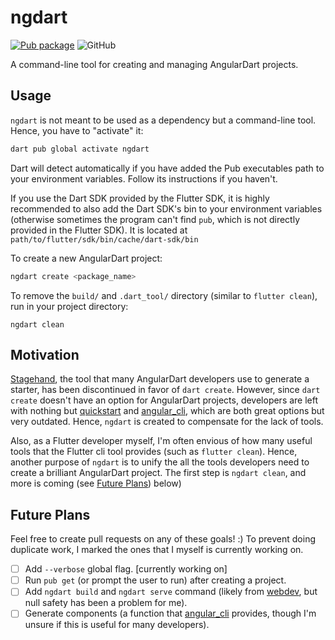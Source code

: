 # ngdart

[![Pub package](https://img.shields.io/pub/v/ngdart.svg)](https://pub.dev/packages/ngdart)
![GitHub](https://img.shields.io/github/license/gzgavinzhao/ngdart)

A command-line tool for creating and managing AngularDart projects.

## Usage

`ngdart` is not meant to be used as a dependency but a command-line tool. Hence, you have to "activate" it:

```bash
dart pub global activate ngdart
```

Dart will detect automatically if you have added the Pub executables path to your environment variables. Follow its instructions if you haven't.

If you use the Dart SDK provided by the Flutter SDK, it is highly recommended to also add the Dart SDK's bin to your environment variables (otherwise sometimes the program can't find `pub`, which is not directly provided in the Flutter SDK). It is located at `path/to/flutter/sdk/bin/cache/dart-sdk/bin`

To create a new AngularDart project:

```bash
ngdart create <package_name>
```

To remove the `build/` and `.dart_tool/` directory (similar to `flutter clean`), run in your project directory:
```
ngdart clean
```

## Motivation

[Stagehand](https://pub.dev/packages/stagehand), the tool that many AngularDart developers use to generate a starter, has been discontinued in favor of `dart create`. However, since `dart create` doesn't have an option for AngularDart projects, developers are left with nothing but [quickstart](https://github.com/googlearchive/quickstart/tree/master) and [angular_cli](https://pub.dev/packages/angular_cli), which are both great options but very outdated. Hence, `ngdart` is created to compensate for the lack of tools.

Also, as a Flutter developer myself, I'm often envious of how many useful tools that the Flutter cli tool provides (such as `flutter clean`). Hence, another purpose of `ngdart` is to unify the all the tools developers need to create a brilliant AngularDart project. The first step is `ngdart clean`, and more is coming (see [Future Plans](#future-plans)) below)

## Future Plans

Feel free to create pull requests on any of these goals! :) To prevent doing duplicate work, I marked the ones that I myself is currently working on.

* [ ] Add `--verbose` global flag. [currently working on]
* [ ] Run `pub get` (or prompt the user to run) after creating a project.
* [ ] Add `ngdart build` and `ngdart serve` command (likely from [webdev](https://pub.dev/packages/webdev), but null safety has been a problem for me).
* [ ] Generate components (a function that [angular_cli](https://pub.dev/packages/angular_cli) provides, though I'm unsure if this is useful for many developers).
